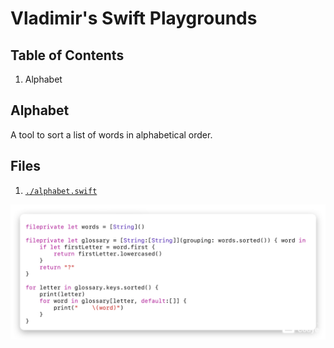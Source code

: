 # Vladimir's Swift Playgrounds
## Table of Contents
1. Alphabet

## Alphabet
A tool to sort a list of words in alphabetical order.

## Files
1. [`./alphabet.swift`](./alphabet.swift)

![Alphabet.swift](./photos/alphabet.png)
